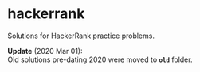 # hackerrank
Solutions for HackerRank practice problems.

**Update** (2020 Mar 01):<br/>
Old solutions pre-dating 2020 were moved to <code>__old__</code> folder.
